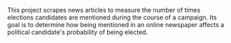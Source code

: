 This project scrapes news articles to measure the number of times elections candidates are mentioned during the course of a campaign. Its goal is to determine how being mentioned in an online newspaper affects a political candidate's probability of being elected.
